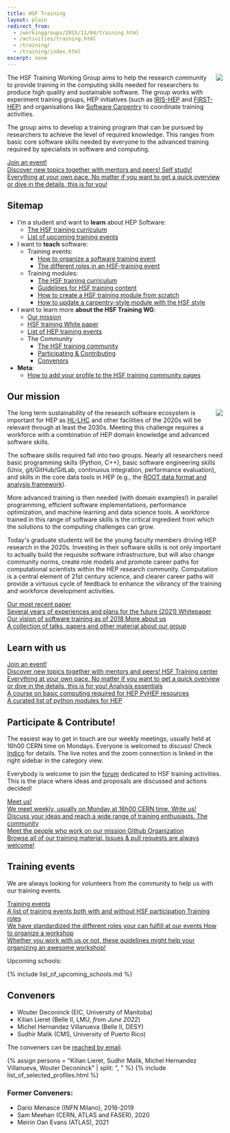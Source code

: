 ```yaml
---
title: HSF Training
layout: plain
redirect_from:
  - /workinggroups/2015/11/04/training.html
  - /activities/training.html
  - /training/
  - /training/index.html
excerpt: none
---
```


<img src="{{site.baseurl}}/images/training/analysis_preservation_bootcamp_participants.jpg" style="float: right; max-width: 30%; margin-left: 20px;">

The HSF Training Working Group aims to help the research community to provide training in the computing skills needed for researchers to produce high quality and sustainable software. The group works with experiment training groups, HEP initiatives (such as [IRIS-HEP](https://iris-hep.org/) and [FIRST-HEP](https://first-hep.org/)) and organisations like [Software Carpentry](https://software-carpentry.org/) to coordinate training activities.

The group aims to develop a training program that can be pursued by researchers to achieve the level of required knowledge. This ranges from basic core software skills needed by everyone to the advanced training required by specialists in software and computing.

<div class="big-link-container">
  <a href="{{site.baseurl}}/Schools/events.html">
    Join an event!<br/>
    Discover new topics together with mentors and peers!
  </a>
  <a href="{{site.baseurl}}/training/curriculum.html">
    Self study!<br/>
    Everything at your own pace. No matter if you want to get a quick overview
    or dive in the details, this is for you!
  </a>
</div>

## Sitemap

* I'm a student and want to **learn** about HEP Software:
  * [The HSF training curriculum]({{site.baseurl}}/training/curriculum.html)
  * [List of upcoming training events]({{site.baseurl}}/Schools/events.html)
* I want to **teach** software:
  * Training events:
    * [How to organize a software training event]({{site.baseurl}}/training/howto-event.html)
    * [The different roles in an HSF-training event]({{site.baseurl}}/training/educators.html)
  * Training modules:
    * [The HSF training curriculum]({{site.baseurl}}/training/curriculum.html)
    * [Guidelines for HSF training content]({{site.baseurl}}/training/module-guidelines.html)
    * [How to create a HSF training module from scratch]({{site.baseurl}}/training/howto-new-module.html)
    * [How to update a carpentry-style module with the HSF style]({{site.baseurl}}/training/howto-update-module-style.html)
* I want to learn more **about the HSF Training WG**:
  * [Our mission]({{site.baseurl}}/workinggroups/training.html#our-mission)
  * [HSF training White paper](https://arxiv.org/abs/1807.02875)
  * [List of HEP training events](https://indico.cern.ch/category/11386/)
  * The Community
    * [The HSF training community]({{site.baseurl}}/training/community.html)
    * [Participating & Contributing]({{site.baseurl}}/workinggroups/training.html#how-to-participate-and-contribute)
    * [Convenors]({{site.baseurl}}/workinggroups/training.html#conveners)
* **Meta**:
  * [How to add your profile to the HSF training community pages]({{site.baseurl}}/howto-profile.html)

## Our mission

<img src="{{site.baseurl}}/images/training/instructor_mentor_small.jpg" style="float: right; max-width: 30%; margin-left: 20px;">

The long term sustainability of the research software ecosystem is important for HEP as [HL-LHC](https://home.cern/science/accelerators/high-luminosity-lhc) and other facilities of the 2020s will be relevant through at least the 2030s. Meeting this challenge requires a workforce with a combination of HEP domain knowledge and advanced software skills.

The software skills required fall into two groups. Nearly all researchers need basic programming skills (Python, C++), basic software engineering skills (Unix, git/GitHub/GitLab, continuous integration, performance evaluation), and skills in the core data tools in HEP (e.g., the [ROOT data format and analysis framework](https://root.cern.ch/)).

More advanced training is then needed (with domain examples!) in parallel programming, efficient software implementations, performance optimization, and machine learning and data science tools. A workforce trained in this range of software skills is the critical ingredient from which the solutions to the computing challenges can grow.

Today's graduate students will be the young faculty members driving HEP research in the 2020s. Investing in their software skills is not only important to actually build the requisite software infrastructure, but will also change community norms, create role models and promote career paths for computational scientists within the HEP research community. Computation is a central element of 21st century science, and clearer career paths will provide a virtuous cycle of feedback to enhance the vibrancy of the training and workforce development activities.

<div class="big-link-container">
  <a href="https://arxiv.org/abs/2103.00659">
    Our most recent paper<br/>
    Several years of experiences and plans for the future (2021)
  </a>
  <a href="https://arxiv.org/abs/1807.02875">
    Whitepaper<br/>
    Our vision of software training as of 2018
  </a>
  <a href="{{site.baseurl}}/training/resources">
    More about us<br/>
    A collection of talks, papers and other material about our group
  </a>
</div>

## Learn with us

<div class="big-link-container">
  <a href="{{site.baseurl}}/Schools/events.html">
    Join an event!<br/>
    Discover new topics together with mentors and peers!
  </a>
  <a href="{{site.baseurl}}/training/curriculum.html">
    HSF Training center<br/>
    Everything at your own pace. No matter if you want to get a quick overview
    or dive in the details, this is for you!
  </a>
  <a href="https://hsf-training.github.io/analysis-essentials/">
    Analysis essentials<br/>
    A course on basic computing required for HEP
  </a>
  <a href="https://github.com/hsf-training/PyHEP-resources">
    PyHEP resources<br/>
    A curated list of python modules for HEP
  </a>
</div>

## Participate & Contribute!

The easiest way to get in touch are our weekly meetings, usually held at 16h00 CERN time on Mondays. Everyone is welcomed to discuss! Check [Indico](https://indico.cern.ch/category/10294/) for details. The live notes and the zoom connection is linked in the right sidebar in the category view.

Everybody is welcome to join the [forum](https://groups.google.com/forum/#!forum/hsf-training-wg) dedicated to HSF training activities. This is the place where ideas and proposals are discussed and actions decided!

<div class="big-link-container">
  <a href="https://indico.cern.ch/category/10294/">
    Meet us!<br/>
    We meet weekly, usually on Monday at 16h00 CERN time.
  </a>
  <a href="https://groups.google.com/forum/#!forum/hsf-training-wg">
    Write us!<br/>
    Discuss your ideas and reach a wide range of training enthusiasts.
  </a>
  <a href="{{site.baseurl}}/training/community.html">
    The community<br/>
    Meet the people who work on our mission
  </a>
  <a href="https://github.com/hsf-training/PyHEP-resources">
    Github Organization<br/>
    Browse all of our training material. Issues & pull requests are always welcome!
  </a>
</div>

## Training events

We are always looking for volunteers from the community to help us with our training events.

<div class="big-link-container">
  <a href="{{site.baseurl}}/Schools/events.html">
    Training events<br/>
    A list of training events both with and without HSF participation
  </a>
  <a href="{{site.baseurl}}/training/educators.html">
    Training roles<br/>
    We have standardized the different roles your can fulfill at our events
  </a>
  <a href="{{site.baseurl}}/training/howto-event.html">
    How to organize a workshop<br/>
    Whether you work with us or not, these guidelines might help your organizing an awesome workshop!
  </a>
</div>

Upcoming schools:

{% include list_of_upcoming_schools.md %}

## Conveners

- Wouter Deconinck (EIC, University of Manitoba)
- Kilian Lieret (Belle II, LMU, *from June 2022*)
- Michel Hernandez Villanueva (Belle II, DESY)
- Sudhir Malik (CMS, University of Puerto Rico)

The conveners can be [reached by email](mailto:michel.hernandez.villanueva@desy.de,wouter.deconinck@umanitoba.ca,malik@fnal.gov,kilian.lieret@posteo.de). <!-- markdown-link-check-disable-line -->

{% assign persons = "Kilian Lieret, Sudhir Malik, Michel Hernandez Villanueva, Wouter Deconinck" | split: ", " %}
{% include list_of_selected_profiles.html %}
### Former Conveners:

- Dario Menasce (INFN Milano), 2016-2019
- Sam Meehan (CERN, ATLAS and FASER), 2020
- Meirin Oan Evans (ATLAS), 2021
